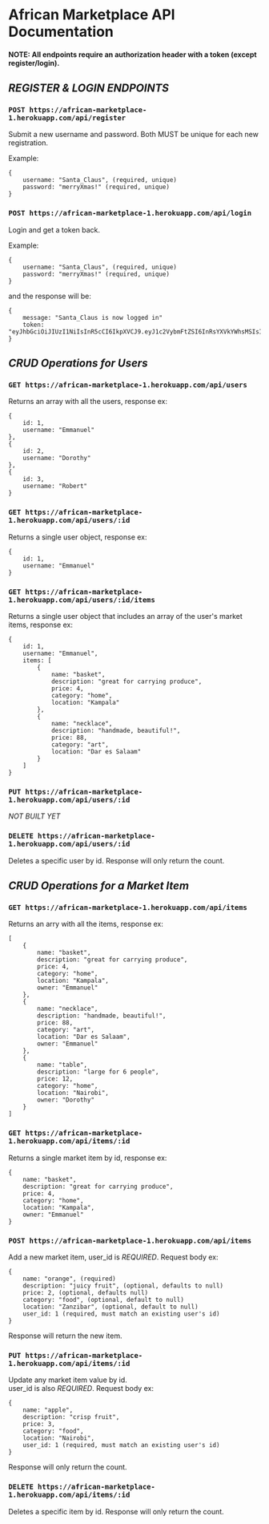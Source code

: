# African Marketplace API Documentation

#### **NOTE: All endpoints require an authorization header with a token (except register/login).**

## *REGISTER & LOGIN ENDPOINTS*

### `POST https://african-marketplace-1.herokuapp.com/api/register`
Submit a new username and password. Both MUST be unique for each new registration. 

Example:

    { 
        username: "Santa_Claus", (required, unique)
        password: "merryXmas!" (required, unique)
    }



### `POST https://african-marketplace-1.herokuapp.com/api/login`
Login and get a token back.

Example:

    {
        username: "Santa_Claus", (required, unique)
        password: "merryXmas!" (required, unique)
    }

and the response will be:

    {
        message: "Santa_Claus is now logged in"
        token: "eyJhbGciOiJIUzI1NiIsInR5cCI6IkpXVCJ9.eyJ1c2VybmFtZSI6InRsYXVkYWhsMSIsImlhdCI6MTU3NDEyOD"
    }

## *CRUD Operations for Users*

### `GET https://african-marketplace-1.herokuapp.com/api/users`
Returns an array with all the users, response ex:

    {
        id: 1,
        username: "Emmanuel"
    },
    {
        id: 2,
        username: "Dorothy"
    },
    {
        id: 3,
        username: "Robert"
    }

### `GET https://african-marketplace-1.herokuapp.com/api/users/:id`
Returns a single user object, response ex:

    {
        id: 1,
        username: "Emmanuel"
    }

### `GET https://african-marketplace-1.herokuapp.com/api/users/:id/items`
Returns a single user object that includes an array of the user's market items, response ex:

    {
        id: 1,
        username: "Emmanuel",
        items: [
            {
                name: "basket",
                description: "great for carrying produce",
                price: 4,
                category: "home",
                location: "Kampala"
            },
            {
                name: "necklace",
                description: "handmade, beautiful!",
                price: 88,
                category: "art",
                location: "Dar es Salaam"
            }
        ]
    } 

### `PUT https://african-marketplace-1.herokuapp.com/api/users/:id`
*NOT BUILT YET* 

### `DELETE https://african-marketplace-1.herokuapp.com/api/users/:id`
Deletes a specific user by id. Response will only return the count.

## *CRUD Operations for a Market Item*

### `GET https://african-marketplace-1.herokuapp.com/api/items`
Returns an arry with all the items, response ex:
        
    [
        {
            name: "basket",
            description: "great for carrying produce",
            price: 4,
            category: "home",
            location: "Kampala",
            owner: "Emmanuel"
        },
        {
            name: "necklace",
            description: "handmade, beautiful!",
            price: 88,
            category: "art",
            location: "Dar es Salaam",
            owner: "Emmanuel"
        },
        {
            name: "table",
            description: "large for 6 people",
            price: 12,
            category: "home",
            location: "Nairobi",
            owner: "Dorothy"
        }
    ]

### `GET https://african-marketplace-1.herokuapp.com/api/items/:id`
Returns a single market item by id, response ex:

    {
        name: "basket",
        description: "great for carrying produce",
        price: 4,
        category: "home",
        location: "Kampala",
        owner: "Emmanuel"
    }

### `POST https://african-marketplace-1.herokuapp.com/api/items`
Add a new market item, user_id is *REQUIRED*. Request body ex:

    {
        name: "orange", (required)
        description: "juicy fruit", (optional, defaults to null)
        price: 2, (optional, defaults null)
        category: "food", (optional, default to null)
        location: "Zanzibar", (optional, default to null)
        user_id: 1 (required, must match an existing user's id)
    }

Response will return the new item.

### `PUT https://african-marketplace-1.herokuapp.com/api/items/:id`
Update any market item value by id.  
user_id is also *REQUIRED*. Request body ex:

    {
        name: "apple",
        description: "crisp fruit",
        price: 3,
        category: "food", 
        location: "Nairobi",
        user_id: 1 (required, must match an existing user's id)
    }

Response will only return the count.

### `DELETE https://african-marketplace-1.herokuapp.com/api/items/:id`
Deletes a specific item by id. Response will only return the count.